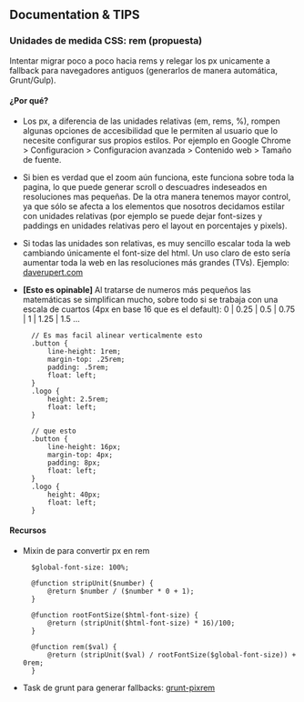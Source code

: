 ## Documentation & TIPS

### Unidades de medida CSS: rem (propuesta)

Intentar migrar poco a poco hacia rems y relegar los px unicamente a fallback para navegadores antiguos (generarlos de manera automática, Grunt/Gulp).

#### ¿Por qué?
- Los px, a diferencia de las unidades relativas (em, rems, %), rompen algunas opciones de accesibilidad que le permiten al usuario que lo necesite configurar sus propios estilos. Por ejemplo en Google Chrome > Configuracion > Configuracion avanzada > Contenido web > Tamaño de fuente.

- Si bien es verdad que el zoom aún funciona, este funciona sobre toda la pagina, lo que puede generar scroll o descuadres indeseados en resoluciones mas pequeñas. De la otra manera tenemos mayor control, ya que sólo se afecta a los elementos que nosotros decidamos estilar con unidades relativas (por ejemplo se puede dejar font-sizes y paddings en unidades relativas pero el layout en porcentajes y pixels).

- Si todas las unidades son relativas, es muy sencillo escalar toda la web cambiando únicamente el font-size del html. Un uso claro de esto sería aumentar toda la web en las resoluciones más grandes (TVs). Ejemplo: [daverupert.com](http://daverupert.com/)

- **[Esto es opinable]** Al tratarse de numeros más pequeños las matemáticas se simplifican mucho, sobre todo si se trabaja con una escala de cuartos (4px en base 16 que es el default): 0 | 0.25 | 0.5 | 0.75 | 1 | 1.25 | 1.5 ...

        // Es mas facil alinear verticalmente esto
        .button {
            line-height: 1rem;
            margin-top: .25rem;
            padding: .5rem;
            float: left;
        }
        .logo {
            height: 2.5rem;
            float: left;
        }

        // que esto
        .button {
            line-height: 16px;
            margin-top: 4px;
            padding: 8px;
            float: left;
        }
        .logo {
            height: 40px;
            float: left;
        }


#### Recursos
- Mixin de para convertir px en rem

        $global-font-size: 100%;

        @function stripUnit($number) {
            @return $number / ($number * 0 + 1);
        }

        @function rootFontSize($html-font-size) {
            @return (stripUnit($html-font-size) * 16)/100;
        }

        @function rem($val) {
            @return (stripUnit($val) / rootFontSize($global-font-size)) + 0rem;
        }

- Task de grunt para generar fallbacks: [grunt-pixrem](https://github.com/robwierzbowski/grunt-pixrem)
